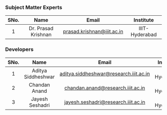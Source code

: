 ### Subject Matter Experts
| SNo. | Name | Email | Institute |
| :---: | :---: | :---: | :---: |
| 1 | Dr. Prasad Krishnan | prasad.krishnan@iiit.ac.in | IIIT-Hyderabad |


### Developers
| SNo. | Name | Email | Institute |
| :---: | :---: | :---: | :---: |
| 1 | Aditya Siddheshwar | aditya.siddheshwar@research.iiit.ac.in | IIIT-Hyderabad 
| 2 | Chandan Anand | chandan.anand@research.iiit.ac.in | IIIT-Hyderabad 
| 3 | Jayesh Seshadri | jayesh.seshadri@research.iiit.ac.in | IIIT-Hyderabad